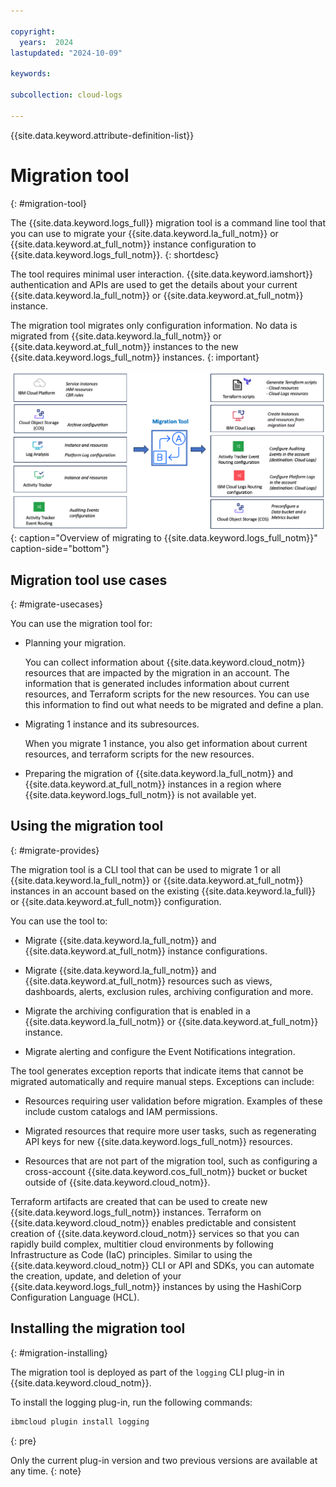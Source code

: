 ```yaml
---

copyright:
  years:  2024
lastupdated: "2024-10-09"

keywords:

subcollection: cloud-logs

---
```


{{site.data.keyword.attribute-definition-list}}



# Migration tool
{: #migration-tool}

The {{site.data.keyword.logs_full}} migration tool is a command line tool that you can use to migrate your {{site.data.keyword.la_full_notm}} or {{site.data.keyword.at_full_notm}} instance configuration to {{site.data.keyword.logs_full_notm}}.
{: shortdesc}


The tool requires minimal user interaction. {{site.data.keyword.iamshort}} authentication and APIs are used to get the details about your current {{site.data.keyword.la_full_notm}} or {{site.data.keyword.at_full_notm}} instance.

The migration tool migrates only configuration information. No data is migrated from {{site.data.keyword.la_full_notm}} or {{site.data.keyword.at_full_notm}} instances to the new {{site.data.keyword.logs_full_notm}} instances.
{: important}


![Overview of migrating to {{site.data.keyword.logs_full_notm}}](/images/migration-tool.png "Overview of migrating to {{site.data.keyword.logs_full_notm}}"){: caption="Overview of migrating to {{site.data.keyword.logs_full_notm}}" caption-side="bottom"}


## Migration tool use cases
{: #migrate-usecases}

You can use the migration tool for:

- Planning your migration.

    You can collect information about {{site.data.keyword.cloud_notm}} resources that are impacted by the migration in an account. The information that is generated includes information about current resources, and Terraform scripts for the new resources. You can use this information to find out what needs to be migrated and define a plan.

- Migrating 1 instance and its subresources.

    When you migrate 1 instance, you also get information about current resources, and terraform scripts for the new resources.

- Preparing the migration of {{site.data.keyword.la_full_notm}} and {{site.data.keyword.at_full_notm}} instances in a region where {{site.data.keyword.logs_full_notm}} is not available yet.


## Using the migration tool
{: #migrate-provides}

The migration tool is a CLI tool that can be used to migrate 1 or all {{site.data.keyword.la_full_notm}} or {{site.data.keyword.at_full_notm}} instances in an account based on the existing {{site.data.keyword.la_full}} or {{site.data.keyword.at_full_notm}} configuration.

You can use the tool to:

* Migrate {{site.data.keyword.la_full_notm}} and {{site.data.keyword.at_full_notm}} instance configurations.

* Migrate {{site.data.keyword.la_full_notm}} and {{site.data.keyword.at_full_notm}} resources such as views, dashboards, alerts, exclusion rules, archiving configuration and more.

* Migrate the archiving configuration that is enabled in a {{site.data.keyword.la_full_notm}} or {{site.data.keyword.at_full_notm}} instance.

* Migrate alerting and configure the Event Notifications integration.

The tool generates exception reports that indicate items that cannot be migrated automatically and require manual steps. Exceptions can include:

* Resources requiring user validation before migration. Examples of these include custom catalogs and IAM permissions.

* Migrated resources that require more user tasks, such as regenerating API keys for new {{site.data.keyword.logs_full_notm}} resources.

* Resources that are not part of the migration tool, such as configuring a cross-account {{site.data.keyword.cos_full_notm}} bucket or bucket outside of {{site.data.keyword.cloud_notm}}.

Terraform artifacts are created that can be used to create new {{site.data.keyword.logs_full_notm}} instances. Terraform on {{site.data.keyword.cloud_notm}} enables predictable and consistent creation of {{site.data.keyword.cloud_notm}} services so that you can rapidly build complex, multitier cloud environments by following Infrastructure as Code (IaC) principles. Similar to using the {{site.data.keyword.cloud_notm}} CLI or API and SDKs, you can automate the creation, update, and deletion of your {{site.data.keyword.logs_full_notm}} instances by using the HashiCorp Configuration Language (HCL).

## Installing the migration tool
{: #migration-installing}

The migration tool is deployed as part of the `logging` CLI plug-in in {{site.data.keyword.cloud_notm}}.

To install the logging plug-in, run the following commands:

```sh
ibmcloud plugin install logging
```
{: pre}

Only the current plug-in version and two previous versions are available at any time.
{: note}
